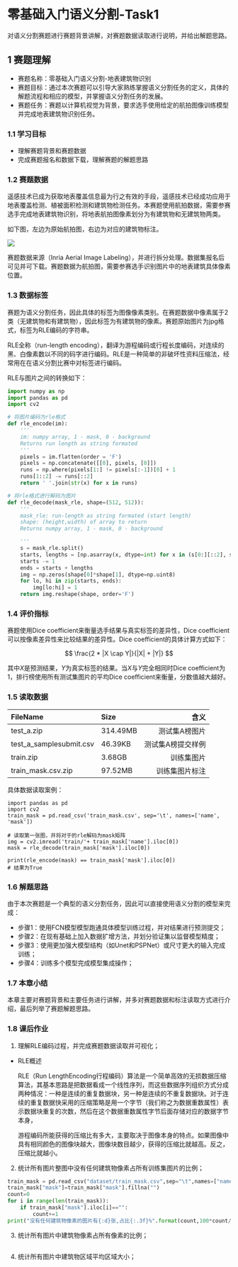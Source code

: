 # 零基础入门语义分割-Task1 

对语义分割赛题进行赛题背景讲解，对赛题数据读取进行说明，并给出解题思路。

## 1 赛题理解

- 赛题名称：零基础入门语义分割-地表建筑物识别
- 赛题目标：通过本次赛题可以引导大家熟练掌握语义分割任务的定义，具体的解题流程和相应的模型，并掌握语义分割任务的发展。
- 赛题任务：赛题以计算机视觉为背景，要求选手使用给定的航拍图像训练模型并完成地表建筑物识别任务。

### 1.1 学习目标

- 理解赛题背景和赛题数据
- 完成赛题报名和数据下载，理解赛题的解题思路

### 1.2 赛题数据

遥感技术已成为获取地表覆盖信息最为行之有效的手段，遥感技术已经成功应用于地表覆盖检测、植被面积检测和建筑物检测任务。本赛题使用航拍数据，需要参赛选手完成地表建筑物识别，将地表航拍图像素划分为有建筑物和无建筑物两类。

如下图，左边为原始航拍图，右边为对应的建筑物标注。

![](/Users/shanjh/Desktop/DeepL/tianchi/buliding/AerialImageSegmentation/img/data-example.png)

赛题数据来源（Inria Aerial Image Labeling），并进行拆分处理。数据集报名后可见并可下载。赛题数据为航拍图，需要参赛选手识别图片中的地表建筑具体像素位置。

### 1.3 数据标签

赛题为语义分割任务，因此具体的标签为图像像素类别。在赛题数据中像素属于2类（无建筑物和有建筑物），因此标签为有建筑物的像素。赛题原始图片为jpg格式，标签为RLE编码的字符串。

RLE全称（run-length encoding），翻译为游程编码或行程长度编码，对连续的黑、白像素数以不同的码字进行编码。RLE是一种简单的非破坏性资料压缩法，经常用在在语义分割比赛中对标签进行编码。

RLE与图片之间的转换如下：

```python
import numpy as np
import pandas as pd
import cv2

# 将图片编码为rle格式
def rle_encode(im):
    '''
    im: numpy array, 1 - mask, 0 - background
    Returns run length as string formated
    '''
    pixels = im.flatten(order = 'F')
    pixels = np.concatenate([[0], pixels, [0]])
    runs = np.where(pixels[1:] != pixels[:-1])[0] + 1
    runs[1::2] -= runs[::2]
    return ' '.join(str(x) for x in runs)

# 将rle格式进行解码为图片
def rle_decode(mask_rle, shape=(512, 512)):
    '''
    mask_rle: run-length as string formated (start length)
    shape: (height,width) of array to return 
    Returns numpy array, 1 - mask, 0 - background

    '''
    s = mask_rle.split()
    starts, lengths = [np.asarray(x, dtype=int) for x in (s[0:][::2], s[1:][::2])]
    starts -= 1
    ends = starts + lengths
    img = np.zeros(shape[0]*shape[1], dtype=np.uint8)
    for lo, hi in zip(starts, ends):
        img[lo:hi] = 1
    return img.reshape(shape, order='F')
```

### 1.4 评价指标

赛题使用Dice coefficient来衡量选手结果与真实标签的差异性，Dice coefficient可以按像素差异性来比较结果的差异性。Dice coefficient的具体计算方式如下：

$$
\frac{2 * |X \cap Y|}{|X| + |Y|} 
$$

其中$X$是预测结果，$Y$为真实标签的结果。当$X$与$Y$完全相同时Dice coefficient为1，排行榜使用所有测试集图片的平均Dice coefficient来衡量，分数值越大越好。

### 1.5 读取数据

| FileName                | Size     |              含义 |
| :---------------------- | :------- | ----------------: |
| test_a.zip              | 314.49MB |     测试集A榜图片 |
| test_a_samplesubmit.csv | 46.39KB  | 测试集A榜提交样例 |
| train.zip               | 3.68GB   |        训练集图片 |
| train_mask.csv.zip      | 97.52MB  |    训练集图片标注 |

具体数据读取案例：

```
import pandas as pd
import cv2
train_mask = pd.read_csv('train_mask.csv', sep='\t', names=['name', 'mask'])

# 读取第一张图，并将对于的rle解码为mask矩阵
img = cv2.imread('train/'+ train_mask['name'].iloc[0])
mask = rle_decode(train_mask['mask'].iloc[0])

print(rle_encode(mask) == train_mask['mask'].iloc[0])
# 结果为True
```

### 1.6 解题思路

由于本次赛题是一个典型的语义分割任务，因此可以直接使用语义分割的模型来完成：

- 步骤1：使用FCN模型模型跑通具体模型训练过程，并对结果进行预测提交；
- 步骤2：在现有基础上加入数据扩增方法，并划分验证集以监督模型精度；
- 步骤3：使用更加强大模型结构（如Unet和PSPNet）或尺寸更大的输入完成训练；
- 步骤4：训练多个模型完成模型集成操作；

### 1.7 本章小结

本章主要对赛题背景和主要任务进行讲解，并多对赛题数据和标注读取方式进行介绍，最后列举了赛题解题思路。

### 1.8 课后作业

1. 理解RLE编码过程，并完成赛题数据读取并可视化；

* RLE概述

  RLE（Run LengthEncoding行程编码）算法是一个简单高效的无损数据压缩算法，其基本思路是把数据看成一个线性序列，而这些数据序列组织方式分成两种情况：一种是连续的重复数据块，另一种是连续的不重复数据块。对于连续的重复数据快采用的压缩策略是用一个字节（我们称之为数据重数属性）表示数据块重复的次数，然后在这个数据重数属性字节后面存储对应的数据字节本身，

  游程编码所能获得的压缩比有多大，主要取决于图像本身的特点。如果图像中具有相同颜色的图像块越大，图像块数目越少，获得的压缩比就越高。反之，压缩比就越小。

2. 统计所有图片整图中没有任何建筑物像素占所有训练集图片的比例；

``` python
train_mask = pd.read_csv("dataset/train_mask.csv",sep="\t",names=["name","mask"])
train_mask["mask"]=train_mask["mask"].fillna("")
count=0
for i in range(len(train_mask)):
    if train_mask["mask"].iloc[i]=="":
        count+=1
print("没有任何建筑物像素的图片有{:d}张,占比{:.3f}%".format(count,100*count/len(train_mask)))
```

3. 统计所有图片中建筑物像素占所有像素的比例；

``` python

```

4. 统计所有图片中建筑物区域平均区域大小；